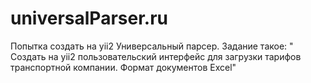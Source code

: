 # universalParser.ru
Попытка создать на yii2 Универсальный парсер. Задание такое: " Создать на yii2 пользовательский интерфейс для загрузки тарифов транспортной компании. Формат документов Excel"
